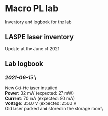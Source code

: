 # Macro PL lab
Inventory and logbook for the lab

## LASPE laser inventory
Update at the June of 2021


## Lab logbook
### *2021-06-15* \
New Cd-He laser installed\
**Power**: 32 mW (expected: 27 mW)\
**Current**: 70 mA (expected: 80 mA)\
**Voltage**: 3500 V (expected: 2500 V)\
Old laser packed and stored in the storage room\
